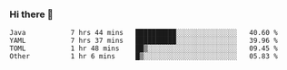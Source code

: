 ### Hi there 👋

<!--
**urzz/urzz** is a ✨ _special_ ✨ repository because its `README.md` (this file) appears on your GitHub profile.

Here are some ideas to get you started:

- 🔭 I’m currently working on ...
- 🌱 I’m currently learning ...
- 👯 I’m looking to collaborate on ...
- 🤔 I’m looking for help with ...
- 💬 Ask me about ...
- 📫 How to reach me: ...
- 😄 Pronouns: ...
- ⚡ Fun fact: ...
-->

<!--START_SECTION:waka-->

```text
Java           7 hrs 44 mins   ██████████░░░░░░░░░░░░░░░   40.60 %
YAML           7 hrs 37 mins   ██████████░░░░░░░░░░░░░░░   39.96 %
TOML           1 hr 48 mins    ██▒░░░░░░░░░░░░░░░░░░░░░░   09.45 %
Other          1 hr 6 mins     █▒░░░░░░░░░░░░░░░░░░░░░░░   05.83 %
```

<!--END_SECTION:waka-->
